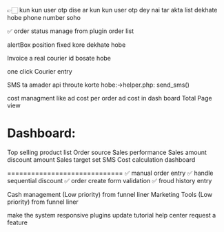 👉🏻 kun kun user otp dise ar kun kun user otp dey nai tar akta list dekhate hobe phone number soho

✅ order status manage from plugin order list

alertBox position fixed kore dekhate hobe

Invoice a real courier id bosate hobe

one click Courier entry

SMS ta amader api throute korte hobe:->helper.php: send_sms()

cost managment like ad cost
per order ad cost in dash board
Total Page view

Dashboard:
=========================
Top selling product list
Order source
Sales performance
Sales amount 
discount amount
Sales target set
SMS Cost calculation dashboard

=============================
✅ manual order entry
✅ handle sequential discount
✅ order create form validation
✅ froud history entry

Cash management (Low priority) from funnel liner
Marketing Tools (Low priority) from funnel liner



make the system responsive
plugins update
tutorial
help center
request a feature